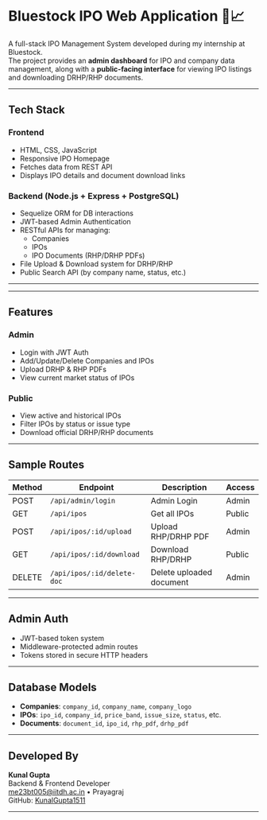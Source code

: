 # Bluestock IPO Web Application 🏦📈

A full-stack IPO Management System developed during my internship at Bluestock.  
The project provides an **admin dashboard** for IPO and company data management, along with a **public-facing interface** for viewing IPO listings and downloading DRHP/RHP documents.

---

## Tech Stack

### Frontend
- HTML, CSS, JavaScript
- Responsive IPO Homepage
- Fetches data from REST API
- Displays IPO details and document download links

### Backend (Node.js + Express + PostgreSQL)
- Sequelize ORM for DB interactions
- JWT-based Admin Authentication
- RESTful APIs for managing:
  - Companies
  - IPOs
  - IPO Documents (RHP/DRHP PDFs)
- File Upload & Download system for DRHP/RHP
- Public Search API (by company name, status, etc.)

---


---

## Features

### Admin
- Login with JWT Auth
- Add/Update/Delete Companies and IPOs
- Upload DRHP & RHP PDFs
- View current market status of IPOs

### Public
- View active and historical IPOs
- Filter IPOs by status or issue type
- Download official DRHP/RHP documents

---

## Sample Routes

| Method | Endpoint                        | Description                    | Access  |
|--------|----------------------------------|--------------------------------|---------|
| POST   | `/api/admin/login`              | Admin Login                    | Admin   |
| GET    | `/api/ipos`                     | Get all IPOs                   | Public  |
| POST   | `/api/ipos/:id/upload`          | Upload RHP/DRHP PDF            | Admin   |
| GET    | `/api/ipos/:id/download`        | Download RHP/DRHP              | Public  |
| DELETE | `/api/ipos/:id/delete-doc`      | Delete uploaded document       | Admin   |

---

## Admin Auth

- JWT-based token system
- Middleware-protected admin routes
- Tokens stored in secure HTTP headers

---

## Database Models

- **Companies**: `company_id`, `company_name`, `company_logo`
- **IPOs**: `ipo_id`, `company_id`, `price_band`, `issue_size`, `status`, etc.
- **Documents**: `document_id`, `ipo_id`, `rhp_pdf`, `drhp_pdf`

---

## Developed By

**Kunal Gupta**  
Backend & Frontend Developer  
me23bt005@iitdh.ac.in • Prayagraj  
GitHub: [KunalGupta1511](https://github.com/KunalGupta1511)

---
